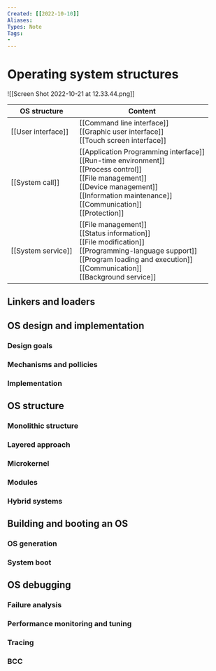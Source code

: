 ```yaml
---
Created: [[2022-10-10]]
Aliases: 
Types: Note
Tags: 
- 
---
```

# Operating system structures
![[Screen Shot 2022-10-21 at 12.33.44.png]]

| OS structure       | Content                                                                                                                                                                                                        |
| ------------------ | -------------------------------------------------------------------------------------------------------------------------------------------------------------------------------------------------------------- |
| [[User interface]] | [[Command line interface]]<br>[[Graphic user interface]]<br>[[Touch screen interface]]                                                                                                                         |
| [[System call]]    | [[Application Programming interface]]<br>[[Run-time environment]]<br>[[Process control]]<br>[[File management]]<br>[[Device management]]<br>[[Information maintenance]]<br>[[Communication]]<br>[[Protection]] |
| [[System service]] | [[File management]]<br>[[Status information]]<br>[[File modification]]<br>[[Programming-language support]]<br>[[Program loading and execution]]<br>[[Communication]]<br>[[Background service]]                 |

## Linkers and loaders
## OS design and implementation
### Design goals
### Mechanisms and pollicies
### Implementation
## OS structure
### Monolithic structure
### Layered approach
### Microkernel
### Modules
### Hybrid systems
## Building and booting an OS
### OS generation
### System boot
## OS debugging
### Failure analysis
### Performance monitoring and tuning
### Tracing
### BCC
